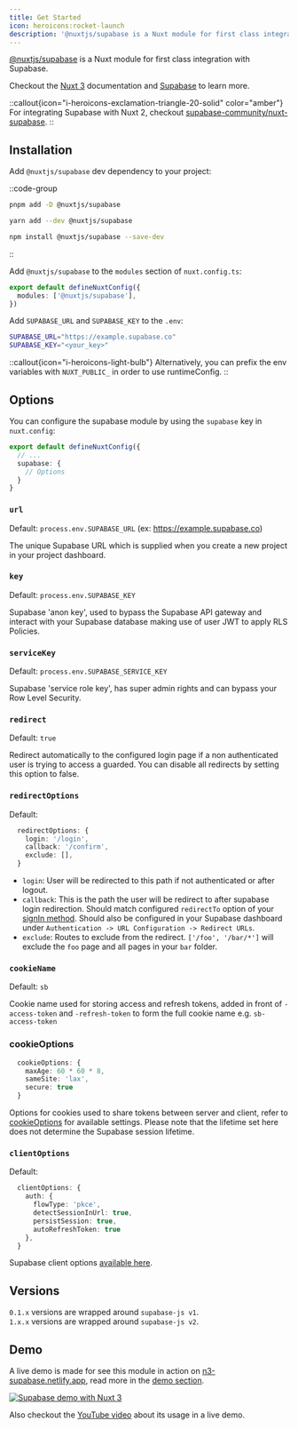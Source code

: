 ```yaml
---
title: Get Started
icon: heroicons:rocket-launch
description: '@nuxtjs/supabase is a Nuxt module for first class integration with Supabase.'
---
```


[@nuxtjs/supabase](https://github.com/nuxt-modules/supabase) is a Nuxt module for first class integration with Supabase.

Checkout the [Nuxt 3](https://v3.nuxtjs.org) documentation and [Supabase](https://supabase.com) to learn more.

::callout{icon="i-heroicons-exclamation-triangle-20-solid" color="amber"}
For integrating Supabase with Nuxt 2, checkout [supabase-community/nuxt-supabase](https://github.com/supabase-community/nuxt-supabase).
::

## Installation

Add `@nuxtjs/supabase` dev dependency to your project:

::code-group
```bash [pnpm]
pnpm add -D @nuxtjs/supabase
```
```bash [yarn]
yarn add --dev @nuxtjs/supabase
```
```bash [NPM]
npm install @nuxtjs/supabase --save-dev
```
::

Add `@nuxtjs/supabase` to the `modules` section of `nuxt.config.ts`:

```ts [nuxt.config.ts]
export default defineNuxtConfig({
  modules: ['@nuxtjs/supabase'],
})
```

Add `SUPABASE_URL` and `SUPABASE_KEY` to the `.env`:

```zsh [env]
SUPABASE_URL="https://example.supabase.co"
SUPABASE_KEY="<your_key>"
```

::callout{icon="i-heroicons-light-bulb"}
Alternatively, you can prefix the env variables with `NUXT_PUBLIC_` in order to use runtimeConfig.
::

## Options

You can configure the supabase module by using the `supabase` key in `nuxt.config`:

```ts [nuxt.config.ts]
export default defineNuxtConfig({
  // ...
  supabase: {
    // Options
  }
}
```

### `url`

Default: `process.env.SUPABASE_URL` (ex: https://example.supabase.co)

The unique Supabase URL which is supplied when you create a new project in your project dashboard.

### `key`

Default: `process.env.SUPABASE_KEY`

Supabase 'anon key', used to bypass the Supabase API gateway and interact with your Supabase database making use of user JWT to apply RLS Policies.

### `serviceKey`

Default: `process.env.SUPABASE_SERVICE_KEY`

Supabase 'service role key', has super admin rights and can bypass your Row Level Security.


### `redirect`

Default: `true`

Redirect automatically to the configured login page if a non authenticated user is trying to access a guarded. You can disable all redirects by setting this option to false.


### `redirectOptions`

Default:

```ts [nuxt.config.ts]
  redirectOptions: {
    login: '/login',
    callback: '/confirm',
    exclude: [],
  }
```
- `login`: User will be redirected to this path if not authenticated or after logout. 
- `callback`: This is the path the user will be redirect to after supabase login redirection. Should match configured `redirectTo` option of your [signIn method](https://supabase.com/docs/reference/javascript/auth-signinwithoauth). Should also be configured in your Supabase dashboard under `Authentication -> URL Configuration -> Redirect URLs`.
- `exclude`: Routes to exclude from the redirect. `['/foo', '/bar/*']` will exclude the `foo` page and all pages in your `bar` folder.

### `cookieName`

Default: `sb`

Cookie name used for storing access and refresh tokens, added in front of `-access-token` and `-refresh-token` to form the full cookie name e.g. `sb-access-token`

### cookieOptions

```ts
  cookieOptions: {
    maxAge: 60 * 60 * 8,
    sameSite: 'lax',
    secure: true
  }
```
Options for cookies used to share tokens between server and client, refer to [cookieOptions](https://nuxt.com/docs/api/composables/use-cookie#options) for available settings. Please note that the lifetime set here does not determine the Supabase session lifetime.

### `clientOptions`

Default:
```ts
  clientOptions: {
    auth: {
      flowType: 'pkce',
      detectSessionInUrl: true,
      persistSession: true,
      autoRefreshToken: true
    },
  }
  ```

Supabase client options [available here](https://supabase.com/docs/reference/javascript/initializing#parameters).

## Versions

`0.1.x` versions are wrapped around `supabase-js v1`.
<br>
`1.x.x` versions are wrapped around `supabase-js v2`.

## Demo

A live demo is made for see this module in action on [n3-supabase.netlify.app](https://n3-supabase.netlify.app), read more in the [demo section](/demo).

[![Supabase demo with Nuxt 3](https://user-images.githubusercontent.com/904724/160422461-8f87500a-8dec-4413-86b2-ba04e1b2d17b.png)](https://n3-supabase.netlify.app)

Also checkout the [YouTube video](https://www.youtube.com/watch?v=jIyiRT6zT8Q) about its usage in a live demo.
